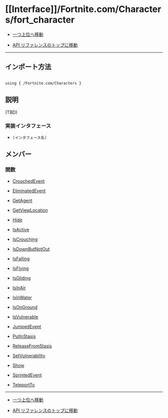 # [[Interface]]/Fortnite.com/Characters/fort_character

- [一つ上位へ移動](../main.md)

- [API リファレンスのトップに移動](/main.md)

---

## インポート方法

```verse

using { /Fortnite.com/Characters }

```

## 説明

(TBD)

### 実装インタフェース

- `(インタフェース名)`

## メンバー

### 関数

- [CrouchedEvent](./F_CrouchedEvent/main.md)

- [EliminatedEvent](./F_EliminatedEvent/main.md)

- [GetAgent](./F_GetAgent/main.md)

- [GetViewLocation](./F_GetViewLocation/main.md)

- [Hide](./F_Hide/main.md)

- [IsActive](./F_IsActive/main.md)

- [IsCrouching](./F_IsCrouching/main.md)

- [IsDownButNotOut](./F_IsDownButNotOut/main.md)

- [IsFalling](./F_IsFalling/main.md)

- [IsFlying](./F_IsFlying/main.md)

- [IsGliding](./F_IsGliding/main.md)

- [IsInAir](./F_IsInAir/main.md)

- [IsInWater](./F_IsInWater/main.md)

- [IsOnGround](./F_IsOnGround/main.md)

- [IsVulnerable](./F_IsVulnerable/main.md)

- [JumpedEvent](./F_JumpedEvent/main.md)

- [PutInStasis](./F_PutInStasis/main.md)

- [ReleaseFromStasis](./F_ReleaseFromStasis/main.md)

- [SetVulnerability](./F_SetVulnerability/main.md)

- [Show](./F_Show/main.md)

- [SprintedEvent](./F_SprintedEvent/main.md)

- [TeleportTo](./F_TeleportTo/main.md)

---

- [一つ上位へ移動](../main.md)

- [API リファレンスのトップに移動](/main.md)
